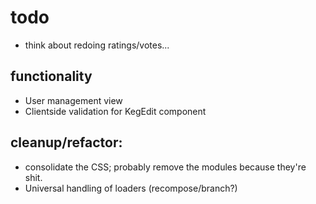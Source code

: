 # todo


- think about redoing ratings/votes...

## functionality

- User management view
- Clientside validation for KegEdit component

## cleanup/refactor:

- consolidate the CSS; probably remove the modules because they're shit.
- Universal handling of loaders (recompose/branch?)
